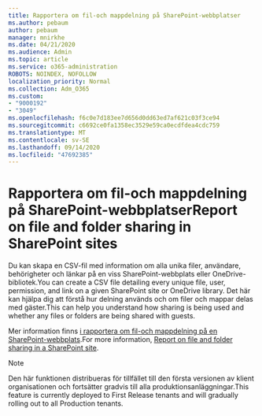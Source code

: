 ```yaml
---
title: Rapportera om fil-och mappdelning på SharePoint-webbplatser
ms.author: pebaum
author: pebaum
manager: mnirkhe
ms.date: 04/21/2020
ms.audience: Admin
ms.topic: article
ms.service: o365-administration
ROBOTS: NOINDEX, NOFOLLOW
localization_priority: Normal
ms.collection: Adm_O365
ms.custom:
- "9000192"
- "3049"
ms.openlocfilehash: f6c0e7d183ee7d656d0dd63ed7af621c03f3ce94
ms.sourcegitcommit: c6692ce0fa1358ec3529e59ca0ecdfdea4cdc759
ms.translationtype: MT
ms.contentlocale: sv-SE
ms.lasthandoff: 09/14/2020
ms.locfileid: "47692385"
---
```

# <a name="report-on-file-and-folder-sharing-in-sharepoint-sites"></a><span data-ttu-id="5290f-102">Rapportera om fil-och mappdelning på SharePoint-webbplatser</span><span class="sxs-lookup"><span data-stu-id="5290f-102">Report on file and folder sharing in SharePoint sites</span></span>

<span data-ttu-id="5290f-103">Du kan skapa en CSV-fil med information om alla unika filer, användare, behörigheter och länkar på en viss SharePoint-webbplats eller OneDrive-bibliotek.</span><span class="sxs-lookup"><span data-stu-id="5290f-103">You can create a CSV file detailing every unique file, user, permission, and link on a given SharePoint site or OneDrive library.</span></span> <span data-ttu-id="5290f-104">Det här kan hjälpa dig att förstå hur delning används och om filer och mappar delas med gäster.</span><span class="sxs-lookup"><span data-stu-id="5290f-104">This can help you understand how sharing is being used and whether any files or folders are being shared with guests.</span></span>

<span data-ttu-id="5290f-105">Mer information finns [i rapportera om fil-och mappdelning på en SharePoint-webbplats](https://docs.microsoft.com/sharepoint/sharing-reports).</span><span class="sxs-lookup"><span data-stu-id="5290f-105">For more information, [Report on file and folder sharing in a SharePoint site](https://docs.microsoft.com/sharepoint/sharing-reports).</span></span>

> [!NOTE]
> <span data-ttu-id="5290f-106">Den här funktionen distribueras för tillfället till den första versionen av klient organisationen och fortsätter gradvis till alla produktionsanläggningar.</span><span class="sxs-lookup"><span data-stu-id="5290f-106">This feature is currently deployed to First Release tenants and will gradually rolling out to all Production tenants.</span></span>